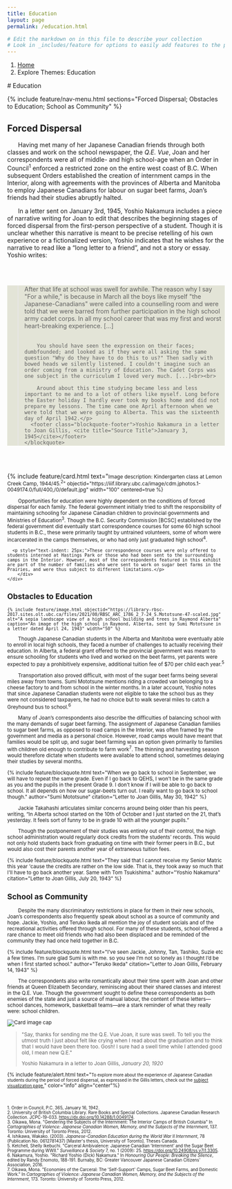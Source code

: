 ```yaml
---
title: Education
layout: page
permalink: /education.html

# Edit the markdown on in this file to describe your collection
# Look in _includes/feature for options to easily add features to the page
---
```

<nav style="--bs-breadcrumb-divider: url(&#34;data:image/svg+xml,%3Csvg xmlns='http://www.w3.org/2000/svg' width='8' height='8'%3E%3Cpath d='M2.5 0L1 1.5 3.5 4 1 6.5 2.5 8l4-4-4-4z' fill='currentColor'/%3E%3C/svg%3E&#34;);" aria-label="breadcrumb">
  <ol class="breadcrumb">
    <li class="breadcrumb-item"><a href="#">Home</a></li>
    <li class="breadcrumb-item active" aria-current="page">Explore Themes: Education</li>
  </ol>
</nav>
# Education 

{% include feature/nav-menu.html sections="Forced Dispersal; Obstacles to Education; School as Community" %}

## Forced Dispersal

<p style="text-indent: 25px;">Having met many of her Japanese Canadian friends through both classes and work on the school newspaper, the <i>Q.E. Vue</i>, Joan and her correspondents were all of middle- and high school-age when an Order in Council<sup>1</sup> enforced a restricted zone on the entire west coast of B.C. When subsequent Orders established the creation of internment camps in the Interior, along with agreements with the provinces of Alberta and Manitoba to employ Japanese Canadians for labour on sugar beet farms, Joan’s friends had their studies abruptly halted.</p>

<p style="text-indent: 25px;">In a letter sent on January 3rd, 1945, Yoshio Nakamura includes a piece of narrative writing for Joan to edit that describes the beginning stages of forced dispersal from the first-person perspective of a student. Though it is unclear whether this narrative is meant to be precise retelling of his own experience or a fictionalized version, Yoshio indicates that he wishes for the narrative to read like a “long letter to a friend”, and not a story or essay. Yoshio writes:</p> <br><br>

<div class="card" style="background-color:#e3e4d7;">
  <div class="card-body">
    <blockquote class="blockquote mb-0">
      <p>After that life at school was swell for awhile. The reason why I say "For a while," is because in March all the boys like myself "the Japanese-Canadians" were called into a counselling room and were told that we were barred from further participation in the high school army cadet corps. In all my school career that was my first and worst heart-breaking experience. [...]<br><br>
			
		You should have seen the expression on their faces; dumbfounded; and looked as if they were all asking the same question "Why do they have to do this to us?" Then sadly with bowed heads we silently listened. I couldn't imagine such an order coming from a ministry of Education. The Cadet Corps was one subject in the curriculum I loved very much. [...]<br><br>
			
		Around about this time studying became less and less important to me and to a lot of others like myself. Long before the Easter holiday I hardly ever took my books home and did not prepare my lessons. The time came one April afternoon when we were told that we were going to Alberta. This was the sixteenth day of April 1942.</p>
      <footer class="blockquote-footer">Yoshio Nakamura in a letter to Joan Gillis, <cite title="Source Title">January 3, 1945</cite></footer>
    </blockquote>
  </div>
</div>

<br><br>

<div class="container">
	<div class="row">
		<div class="col-md-6">
      {% include feature/card.html text="<small>Image description: Kindergarten class at Lemon Creek Camp, 1944/45.<sup>2</sup>" objectid="https://iiif.library.ubc.ca/image/cdm.jphotos.1-0049174.0/full/400,/0/default.jpg" width="100" centered=true %}
		</div>
		<div class="col-md-6 my-auto">
      <p style="text-indent: 25px;">Opportunities for education were highly dependent on the conditions of forced dispersal for each family. The federal government initially tried to shift the responsibility of maintaining schooling for Japanese Canadian children to provincial governments and Ministries of Education<sup>3</sup>. Though the B.C. Security Commission [BCSC] established by the federal government did eventually start correspondence courses for some 60 high school students in B.C., these were primarily taught by untrained volunteers, some of whom were incarcerated in the camps themselves, or who had only just graduated high school<sup>4</sup>.</p>
		
      <p style="text-indent: 25px;">These correspondence courses were only offered to students interned at Hastings Park or those who had been sent to the surrounding camps in the Interior. However, most of the correspondents featured in this exhibit are part of the number of families who were sent to work on sugar beet farms in the Prairies, and were thus subject to different limitations.</p>
		</div>
	</div>
</div>		

## Obstacles to Education

	{% include feature/image.html objectid="https://library-rbsc-2017.sites.olt.ubc.ca/files/2021/08/RBSC_ARC_1786_2_7-24_S.Mototsune-47-scaled.jpg" alt="A sepia landscape view of a high school building and trees in Raymond Alberta" caption="An image of the high school in Raymond, Alberta, sent by Sumi Mototsune in a letter dated April 24, 1943" width="50" %}
	
<p style="text-indent: 25px;">Though Japanese Canadian students in the Alberta and Manitoba were eventually able to enroll in local high schools, they faced a number of challenges to actually receiving their education. In Alberta, a federal grant offered to the provincial government was meant to ensure schooling for students who lived and worked on the beet farms, yet parents were expected to pay a prohibitively expensive, additional tuition fee of $70 per child each year.<sup>5</sup></p>

<p style="text-indent: 25px;">Transportation also proved difficult, with most of the sugar beet farms being several miles away from towns. Sumi Mototsune mentions riding a crowded van belonging to a cheese factory to and from school in the winter months. In a later account, Yoshio notes that since Japanese Canadian students were not eligible to take the school bus as they were not considered taxpayers, he had no choice but to walk several miles to catch a Greyhound bus to school.<sup>6</sup></p>

<p style="text-indent: 25px;">Many of Joan’s correspondents also describe the difficulties of balancing school with the many demands of sugar beet farming. The assignment of Japanese Canadian families to sugar beet farms, as opposed to road camps in the Interior, was often framed by the government and media as a personal choice. However, road camps would have meant that families would be split up, and sugar beet farming was an option given primarily to families with children old enough to contribute to farm work<sup>7</sup>. The thinning and harvesting season would therefore dictate when students were available to attend school, sometimes delaying their studies by several months.</p>

{% include feature/blockquote.html text="When we go back to school in September, we will have to repeat the same grade. Even if I go back to QEHS, I won’t be in the same grade as you and the pupils in the present Grade 9. I don’t know if I will be able to go back to school. It all depends on how our sugar-beets turn out. I really want to go back to school though." author="Sumi Mototsune" citation="Letter to Joan Gillis, May 30, 1942" %}

<p style="text-indent: 25px;">Jackie Takahashi articulates similar concerns around being older than his peers, writing, “In Alberta school started on the 10th of October and I just started on the 21, that’s yesterday. It feels sort of funny to be in grade 10 with all the younger pupils.”</p>

<p style="text-indent: 25px;">Though the postponement of their studies was entirely out of their control, the high school administration would regularly dock credits from the students’ records. This would not only hold students back from graduating on time with their former peers in B.C., but would also cost their parents another year of extraneous tuition fees.</p>

{% include feature/blockquote.html text="They said that I cannot receive my Senior Matric this year 'cause the credits are rather on the low side. That is, they took away so much that I'll have to go back another year. Same with Tom Tsukishima." author="Yoshio Nakamura" citation="Letter to Joan Gillis, July 20, 1943" %}

## School as Community

<p style="text-indent: 25px;">Despite the many discriminatory restrictions in place for them in their new schools, Joan’s correspondents also frequently speak about school as a source of community and hope. Jackie, Yoshio, and Teruko Ikeda all mention the joy of student socials and of the recreational activities offered through school. For many of these students, school offered a rare chance to meet old friends who had also been displaced and be reminded of the community they had once held together in B.C.</p>

{% include feature/blockquote.html text="I’ve seen Jackie, Johnny, Tan, Tashiko, Suzie etc a few times. I’m sure glad Sumi is with me. so you see I’m not so lonely as I thought I’d be when I first started school." author="Teruko Ikeda" citation="Letter to Joan Gillis, February 14, 1943" %}

<p style="text-indent: 25px;">The correspondents also write romantically about their time spent with Joan and other friends at Queen Elizabeth Secondary, reminiscing about their shared classes and interest in the Q.E. Vue. Though the government sought to define these correspondents as both enemies of the state and just a source of manual labour, the content of these letters—school dances, homework, basketball teams—are a stark reminder of what they really were: school children.</p>

<div class="card mb-3">
  <img class="card-img-top" src="https://cdn.discordapp.com/attachments/798302352737566730/878769425937989632/y_nakamura_qu1.jpg" alt="Card image cap">
  <div class="card-body">
    <blockquote class="blockquote mb-0">
      <p>"Say, thanks for sending me the Q.E. Vue Joan, it sure was swell. To tell you the utmost truth I just about felt like crying when I read about the graduation and to think that I would have been there too. Gosh! I sure had a swell time while I attended good old, I mean new Q.E."</p>
      <footer class="blockquote-footer">Yoshio Nakamura in a letter to Joan Gillis, <cite title="Source Title">January 20, 1920</cite></footer>
    </blockquote>
  </div>
</div>

<div class="container">
  <div class="row justify-content-center">
    <div class="col-md-8">
      {% include feature/alert.html text="<small>To explore more about the experience of Japanese Canadian students during the period of forced dispersal, as expressed in the Gillis letters, check out the <a href='https://ubc-library-rbsc.github.io/gillis-2021_ohd/subjects.html?filter=Education'>subject visualization page.</a></small>" color="info" align="center"%}
    </div>
  </div>
</div>

<br><br>
<small>
	1. Order in Council, P.C. 365, January 16, 1942.<br>
	2. University of British Columbia Library. Rare Books and Special Collections. Japanese Canadian Research Collection. JCPC-19-033. <a href="https://dx.doi.org/10.14288/1.0049174">https://dx.doi.org/10.14288/1.0049174</a>.<br>
	3. Oikawa, Mona. "Gendering the Subjects of the Internment: The Interior Camps of British Columbia" In <i>Cartographies of Violence: Japanese Canadian Women, Memory, and the Subjects of the Internment</i>, 137. Toronto: University of Toronto Press, 2012.<br>
	4. Ishikawa, Wakako. (2003). <i>Japanese-Canadian Education during the World War II Internment</i>, 78 (Publication No. 0612781437) [Master's thesis, University of Toronto]. Theses Canada.<br>
	5. Ketchell, Shelly Ikebuchi. "Carceral Ambivalence: Japanese Canadian ‘Internment’ and the Sugar Beet Programme during WWII." <i>Surveillance & Society</i> 7, no. 1 (2009): 25. <a href="https://doi.org/10.24908/ss.v7i1.3305">https://doi.org/10.24908/ss.v7i1.3305</a>.<br>
	6. Nakamura, Yoshio. "Richard Yoshio (Dick) Nakamura." In <i>Honouring Our People: Breaking the Silence</i>, edited by Randy Enomoto, 188-191. Burnaby, BC: Greater Vancouver Japanese Canadian Citizens' Association, 2016.<br>
	7. Oikawa, Mona. "Economies of the Carceral: The 'Self-Support' Camps, Sugar Beet Farms, and Domestic Work." In <i>Cartographies of Violence: Japanese Canadian Women, Memory, and the Subjects of the Internment</i>, 173. Toronto: University of Toronto Press, 2012.
</small>
